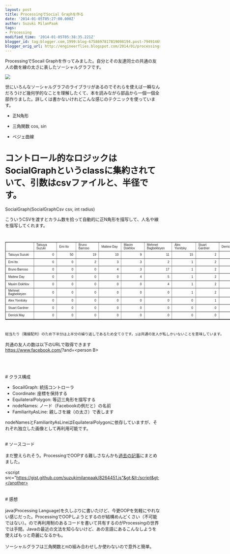```yaml
---
layout: post
title: ProcessingでSocial Graphを作る
date: '2014-01-05T05:27:00.000Z'
author: Suzuki MilanPaak
tags:
- Processing
modified_time: '2014-01-05T05:38:35.221Z'
blogger_id: tag:blogger.com,1999:blog-6758697817819098194.post-7949146972056335208
blogger_orig_url: http://engineerflies.blogspot.com/2014/01/processingsocial-graph.html
---
```


ProcessingでSocail Graphを作ってみました。自分とその友達同士の共通の友人の数を線の太さに表したソーシャルグラフです。

 [![](https://www.diigo.com/item/p/qpeeeqszbsebdpdorzbcebboep)](https://www.diigo.com/item/p/qpeeeqszbsebdpdorzbcebboep)
  
世にいろんなソーシャルグラフのライブラリがあるのでそれらを使えば一瞬なんだろうけど幾何学的なことを理解したくて、本を読みながら部品から一個一個全部作りました。詳しくは書かないけれどこんな感じのテクニックを使っています。  
  
  
  

- 正N角形

- 三角関数 cos, sin

- ベジェ曲線

  

  
# コントロール的なロジックはSocialGraphというclassに集約されていて、引数はcsvファイルと、半径です。  

  
SocialGraph(SocialGraphCsv csv, int radius)   
  
こういうCSVを渡すとカラム数を拾って自動的に正N角形を描写して、人名や線を描写してくれます。  
  

<person a=""><another b="" person=""><span style="background-color: white; font-family: Consolas, 'Liberation Mono', Courier, monospace; font-size: 11.818181991577148px; line-height: 14.545454025268555px; white-space: pre;"><br></span></another></person><person a=""><another b="" person=""><table border="1" cellpadding="0" cellspacing="0" style="border: solid 1 #FFFFAA; width: 770px;">
<!--StartFragment--> <colgroup>
<col span="10" style="width: 77pt;" width="77"> </colgroup>
<tbody>
<tr height="18" style="height: 18.0pt;"> <td height="18" style="height: 18.0pt; width: 77pt;" width="77"></td> <td style="width: 77pt;" width="77"><span style="font-family: Arial, Helvetica, sans-serif; font-size: x-small;">Tatsuya Suzuki</span></td> <td style="width: 77pt;" width="77"><span style="font-family: Arial, Helvetica, sans-serif; font-size: x-small;">Emi Ito</span></td> <td style="width: 77pt;" width="77"><span style="font-family: Arial, Helvetica, sans-serif; font-size: x-small;">Bruno Barroso</span></td> <td style="width: 77pt;" width="77"><span style="font-family: Arial, Helvetica, sans-serif; font-size: x-small;">Mattew Day</span></td> <td style="width: 77pt;" width="77"><span style="font-family: Arial, Helvetica, sans-serif; font-size: x-small;">Maxim Dokhlov</span></td> <td style="width: 77pt;" width="77"><span style="font-family: Arial, Helvetica, sans-serif; font-size: x-small;">Mehmet Bagbekleyen</span></td> <td style="width: 77pt;" width="77"><span style="font-family: Arial, Helvetica, sans-serif; font-size: x-small;">Alex Yixnitsky</span></td> <td style="width: 77pt;" width="77"><span style="font-family: Arial, Helvetica, sans-serif; font-size: x-small;">Stuart Gardner</span></td> <td style="width: 77pt;" width="77"><span style="font-family: Arial, Helvetica, sans-serif; font-size: x-small;">Derrick May</span></td> </tr>
<tr height="18" style="height: 18.0pt;"> <td height="18" style="height: 18.0pt;"><span style="font-family: Arial, Helvetica, sans-serif; font-size: x-small;">Tatsuya Suzuki</span></td> <td align="right"><span style="font-family: Arial, Helvetica, sans-serif; font-size: x-small;">0</span></td> <td align="right"><span style="font-family: Arial, Helvetica, sans-serif; font-size: x-small;">50</span></td> <td align="right"><span style="font-family: Arial, Helvetica, sans-serif; font-size: x-small;">19</span></td> <td align="right"><span style="font-family: Arial, Helvetica, sans-serif; font-size: x-small;">10</span></td> <td align="right"><span style="font-family: Arial, Helvetica, sans-serif; font-size: x-small;">9</span></td> <td align="right"><span style="font-family: Arial, Helvetica, sans-serif; font-size: x-small;">11</span></td> <td align="right"><span style="font-family: Arial, Helvetica, sans-serif; font-size: x-small;">15</span></td> <td align="right"><span style="font-family: Arial, Helvetica, sans-serif; font-size: x-small;">2</span></td> <td align="right"><span style="font-family: Arial, Helvetica, sans-serif; font-size: x-small;">0</span></td> </tr>
<tr height="18" style="height: 18.0pt;"> <td height="18" style="height: 18.0pt;"><span style="font-family: Arial, Helvetica, sans-serif; font-size: x-small;">Emi Ito</span></td> <td align="right"><span style="font-family: Arial, Helvetica, sans-serif; font-size: x-small;">0</span></td> <td align="right"><span style="font-family: Arial, Helvetica, sans-serif; font-size: x-small;">0</span></td> <td align="right"><span style="font-family: Arial, Helvetica, sans-serif; font-size: x-small;">2</span></td> <td align="right"><span style="font-family: Arial, Helvetica, sans-serif; font-size: x-small;">3</span></td> <td align="right"><span style="font-family: Arial, Helvetica, sans-serif; font-size: x-small;">3</span></td> <td align="right"><span style="font-family: Arial, Helvetica, sans-serif; font-size: x-small;">2</span></td> <td align="right"><span style="font-family: Arial, Helvetica, sans-serif; font-size: x-small;">1</span></td> <td align="right"><span style="font-family: Arial, Helvetica, sans-serif; font-size: x-small;">2</span></td> <td align="right"><span style="font-family: Arial, Helvetica, sans-serif; font-size: x-small;">1</span></td> </tr>
<tr height="18" style="height: 18.0pt;"> <td height="18" style="height: 18.0pt;"><span style="font-family: Arial, Helvetica, sans-serif; font-size: x-small;">Bruno Barroso</span></td> <td align="right"><span style="font-family: Arial, Helvetica, sans-serif; font-size: x-small;">0</span></td> <td align="right"><span style="font-family: Arial, Helvetica, sans-serif; font-size: x-small;">0</span></td> <td align="right"><span style="font-family: Arial, Helvetica, sans-serif; font-size: x-small;">0</span></td> <td align="right"><span style="font-family: Arial, Helvetica, sans-serif; font-size: x-small;">4</span></td> <td align="right"><span style="font-family: Arial, Helvetica, sans-serif; font-size: x-small;">3</span></td> <td align="right"><span style="font-family: Arial, Helvetica, sans-serif; font-size: x-small;">17</span></td> <td align="right"><span style="font-family: Arial, Helvetica, sans-serif; font-size: x-small;">1</span></td> <td align="right"><span style="font-family: Arial, Helvetica, sans-serif; font-size: x-small;">2</span></td> <td align="right"><span style="font-family: Arial, Helvetica, sans-serif; font-size: x-small;">1</span></td> </tr>
<tr height="18" style="height: 18.0pt;"> <td height="18" style="height: 18.0pt;"><span style="font-family: Arial, Helvetica, sans-serif; font-size: x-small;">Mattew Day</span></td> <td align="right"><span style="font-family: Arial, Helvetica, sans-serif; font-size: x-small;">0</span></td> <td align="right"><span style="font-family: Arial, Helvetica, sans-serif; font-size: x-small;">0</span></td> <td align="right"><span style="font-family: Arial, Helvetica, sans-serif; font-size: x-small;">0</span></td> <td align="right"><span style="font-family: Arial, Helvetica, sans-serif; font-size: x-small;">0</span></td> <td align="right"><span style="font-family: Arial, Helvetica, sans-serif; font-size: x-small;">4</span></td> <td align="right"><span style="font-family: Arial, Helvetica, sans-serif; font-size: x-small;">5</span></td> <td align="right"><span style="font-family: Arial, Helvetica, sans-serif; font-size: x-small;">1</span></td> <td align="right"><span style="font-family: Arial, Helvetica, sans-serif; font-size: x-small;">2</span></td> <td align="right"><span style="font-family: Arial, Helvetica, sans-serif; font-size: x-small;">1</span></td> </tr>
<tr height="18" style="height: 18.0pt;"> <td height="18" style="height: 18.0pt;"><span style="font-family: Arial, Helvetica, sans-serif; font-size: x-small;">Maxim Dokhlov</span></td> <td align="right"><span style="font-family: Arial, Helvetica, sans-serif; font-size: x-small;">0</span></td> <td align="right"><span style="font-family: Arial, Helvetica, sans-serif; font-size: x-small;">0</span></td> <td align="right"><span style="font-family: Arial, Helvetica, sans-serif; font-size: x-small;">0</span></td> <td align="right"><span style="font-family: Arial, Helvetica, sans-serif; font-size: x-small;">0</span></td> <td align="right"><span style="font-family: Arial, Helvetica, sans-serif; font-size: x-small;">0</span></td> <td align="right"><span style="font-family: Arial, Helvetica, sans-serif; font-size: x-small;">4</span></td> <td align="right"><span style="font-family: Arial, Helvetica, sans-serif; font-size: x-small;">1</span></td> <td align="right"><span style="font-family: Arial, Helvetica, sans-serif; font-size: x-small;">2</span></td> <td align="right"><span style="font-family: Arial, Helvetica, sans-serif; font-size: x-small;">1</span></td> </tr>
<tr height="18" style="height: 18.0pt;"> <td height="18" style="height: 18.0pt;"><span style="font-family: Arial, Helvetica, sans-serif; font-size: x-small;">Mehmet Bagbekleyen </span></td> <td align="right"><span style="font-family: Arial, Helvetica, sans-serif; font-size: x-small;">0</span></td> <td align="right"><span style="font-family: Arial, Helvetica, sans-serif; font-size: x-small;">0</span></td> <td align="right"><span style="font-family: Arial, Helvetica, sans-serif; font-size: x-small;">0</span></td> <td align="right"><span style="font-family: Arial, Helvetica, sans-serif; font-size: x-small;">0</span></td> <td align="right"><span style="font-family: Arial, Helvetica, sans-serif; font-size: x-small;">0</span></td> <td align="right"><span style="font-family: Arial, Helvetica, sans-serif; font-size: x-small;">0</span></td> <td align="right"><span style="font-family: Arial, Helvetica, sans-serif; font-size: x-small;">1</span></td> <td align="right"><span style="font-family: Arial, Helvetica, sans-serif; font-size: x-small;">2</span></td> <td align="right"><span style="font-family: Arial, Helvetica, sans-serif; font-size: x-small;">1</span></td> </tr>
<tr height="18" style="height: 18.0pt;"> <td height="18" style="height: 18.0pt;"><span style="font-family: Arial, Helvetica, sans-serif; font-size: x-small;">Alex Yixnitsky</span></td> <td align="right"><span style="font-family: Arial, Helvetica, sans-serif; font-size: x-small;">0</span></td> <td align="right"><span style="font-family: Arial, Helvetica, sans-serif; font-size: x-small;">0</span></td> <td align="right"><span style="font-family: Arial, Helvetica, sans-serif; font-size: x-small;">0</span></td> <td align="right"><span style="font-family: Arial, Helvetica, sans-serif; font-size: x-small;">0</span></td> <td align="right"><span style="font-family: Arial, Helvetica, sans-serif; font-size: x-small;">0</span></td> <td align="right"><span style="font-family: Arial, Helvetica, sans-serif; font-size: x-small;">0</span></td> <td align="right"><span style="font-family: Arial, Helvetica, sans-serif; font-size: x-small;">0</span></td> <td align="right"><span style="font-family: Arial, Helvetica, sans-serif; font-size: x-small;">1</span></td> <td align="right"><span style="font-family: Arial, Helvetica, sans-serif; font-size: x-small;">1</span></td> </tr>
<tr height="18" style="height: 18.0pt;"> <td height="18" style="height: 18.0pt;"><span style="font-family: Arial, Helvetica, sans-serif; font-size: x-small;">Stuart Gardner</span></td> <td align="right"><span style="font-family: Arial, Helvetica, sans-serif; font-size: x-small;">0</span></td> <td align="right"><span style="font-family: Arial, Helvetica, sans-serif; font-size: x-small;">0</span></td> <td align="right"><span style="font-family: Arial, Helvetica, sans-serif; font-size: x-small;">0</span></td> <td align="right"><span style="font-family: Arial, Helvetica, sans-serif; font-size: x-small;">0</span></td> <td align="right"><span style="font-family: Arial, Helvetica, sans-serif; font-size: x-small;">0</span></td> <td align="right"><span style="font-family: Arial, Helvetica, sans-serif; font-size: x-small;">0</span></td> <td align="right"><span style="font-family: Arial, Helvetica, sans-serif; font-size: x-small;">0</span></td> <td align="right"><span style="font-family: Arial, Helvetica, sans-serif; font-size: x-small;">0</span></td> <td align="right"><span style="font-family: Arial, Helvetica, sans-serif; font-size: x-small;">1</span></td> </tr>
<tr height="18" style="height: 18.0pt;"> <td height="18" style="height: 18.0pt;"><span style="font-family: Arial, Helvetica, sans-serif; font-size: x-small;">Derrick May</span></td> <td align="right"><span style="font-family: Arial, Helvetica, sans-serif; font-size: x-small;">0</span></td> <td align="right"><span style="font-family: Arial, Helvetica, sans-serif; font-size: x-small;">0</span></td> <td align="right"><span style="font-family: Arial, Helvetica, sans-serif; font-size: x-small;">0</span></td> <td align="right"><span style="font-family: Arial, Helvetica, sans-serif; font-size: x-small;">0</span></td> <td align="right"><span style="font-family: Arial, Helvetica, sans-serif; font-size: x-small;">0</span></td> <td align="right"><span style="font-family: Arial, Helvetica, sans-serif; font-size: x-small;">0</span></td> <td align="right"><span style="font-family: Arial, Helvetica, sans-serif; font-size: x-small;">0</span></td> <td align="right"><span style="font-family: Arial, Helvetica, sans-serif; font-size: x-small;">0</span></td> <td align="right"><span style="font-family: Arial, Helvetica, sans-serif; font-size: x-small;">0</span></td> </tr>
<!--EndFragment--> </tbody>
</table></another></person><person a=""><another b="" person=""><span style="font-family: Arial, Helvetica, sans-serif; font-size: x-small;"><br></span></another></person>  
  
<person a=""><another b="" person=""><span style="background-color: white; font-family: Consolas, 'Liberation Mono', Courier, monospace; font-size: 11.818181991577148px; line-height: 14.545454025268555px; white-space: pre;">総当たり（隣接配列）のため下半分は上半分の繰り返しであるため全て０です。1は共通の友人が私しかいないことを意味しています。</span></another></person>  
  
  
  
共通の友人の数は以下のURLで取得できます  
https://www.facebook.com/<person A><person a="">?and=&lt;person B&gt;<another b="" person=""><br></another></person>  
<person a=""><another b="" person=""> </another></person><person a=""><another b="" person=""><br></another></person>  
<person a=""><another b="" person=""><br></another></person><person a=""><another b="" person=""># クラス構成</another></person>  
  

- SocailGraph: 統括コントローラ
- Coordinate: 座標を保持する
- EquilateralPolygon: 等辺三角形を描写する
- nodeNames: ノード（Facebookの例だと）の名前
- FamiliarityAsLine: 親しさを線（の太さ）で表します

nodeNamesとFamiliarityAsLineはEquilateralPolygonに依存していますが、それぞれ独立した画像として再利用可能です。

  

  
<person a=""><another b="" person=""><br></another></person><person a=""><another b="" person=""><person a=""><another b="" person=""># ソースコード</another></person></another></person>  
<person a=""><another b="" person=""><person a=""><another b="" person=""><br></another></person></another></person><person a=""><another b="" person=""><person a=""><another b="" person="">まだ整えられそう。ProcessingでOOPする難しさなんかも<a href="http://engineerflies.blogspot.jp/2014/01/processing.html">過去の記事</a>にまとめました。</another></person></another></person>  
<person a=""><another b="" person=""><person a=""><another b="" person=""><br></another></person>&lt;script src="https://gist.github.com/suzukimilanpaak/8264451.js"&gt;&lt;/script&gt;</another></person>  
<person a=""><another b="" person=""><br></another></person><person a=""><another b="" person=""><br></another></person><person a=""><another b="" person=""># 感想</another></person>  
<person a=""><another b="" person=""><br></another></person><person a=""><another b="" person="">java(Processing Language)を久しぶりに書いたけど、今更OOPを気軽にやれない感じだった。ProcessingでOOPしようとするのが結構めんどくさい（不可能ではない）。ので再利用制のあるコードを書いて共有するのがProcessingの世界では手間。Javaの最近の文法を知らないけど、あの言語にあるこんなしようを使えばもっと奇麗になるかも。</another></person>  
<person a=""><another b="" person=""><br></another></person><person a=""><another b="" person="">ソーシャルグラフは</another></person>三角関数とπの組み合わせしか使わないので意外と簡単。  
  
<person a=""><another b="" person=""><br></another></person>